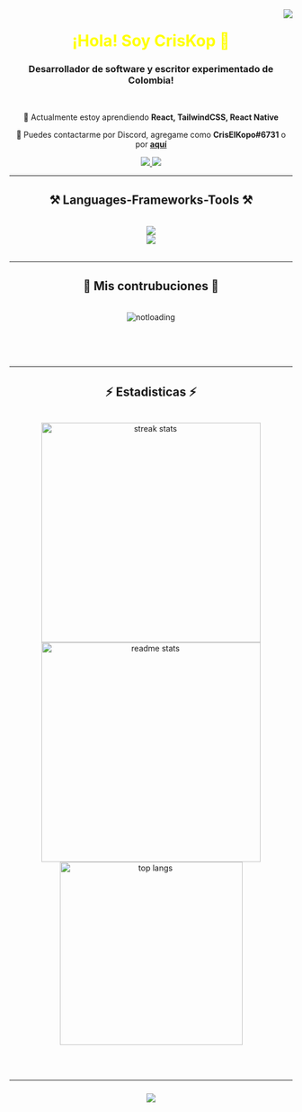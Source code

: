 <img align="right" src="https://visitor-badge.laobi.icu/badge?page_id=criskop.criskop" />

<h1 align="center" style="color:yellow">
  ¡Hola! Soy CrisKop 👋
</h1>

<h3 align="center">Desarrollador de software y escritor experimentado de Colombia!</h3>

<br/>

<div align="center">
 
 🌱 Actualmente estoy aprendiendo **React, TailwindCSS, React Native**

 💬 Puedes contactarme por Discord, agregame como **CrisElKopo#6731** o por **[aquí](https://www.instagram.com/gold_cris__/)**
 
 </div>
 
<div align="center"> 
  <a href="https://www.instagram.com/gold_cris__/" target="_blank">
    <img src="https://img.shields.io/badge/Instagram-fd85ff?style=for-the-badge&logo=instagram&logoColor=white" target="_blank" />
  </a>
  <a href="https://criskop.github.io" target="_blank">
     <img src="https://img.shields.io/badge/Portfolio-f5d998?style=for-the-badge&logo=todoist&logoColor=black" target="_blank" /> <!-- sqlite, safari, google-chrome are other good icon options -->
  </a>
</div>

 <hr/>
 
<h2 align="center">⚒️ Languages-Frameworks-Tools ⚒️</h2>
<br/>
<div align="center">
      <img src="https://skillicons.dev/icons?i=nodejs,react,javascript,cpp,css,scss,jquery,md,c" /><br>
         <img src="https://skillicons.dev/icons?i=tailwind,md,express,visualstudio,vscode,github,git,cloudflare,bots" /><br>
</div>

<br/>
<hr/>

<div align="center">
  <h2>🐍 Mis contrubuciones 🐍</h2>
  <br>
  <img alt="notloading" src="https://github-profile-summary-cards.vercel.app/api/cards/profile-details?username=criskop&theme=nord_dark" />
  
  <br/><br/><br/>
</div>

<hr/>

<h2 align="center">⚡ Estadisticas ⚡</h2>
<br>
<div align=center>
  <img width=390 src="https://streak-stats.demolab.com/?user=criskop&count_private=true&theme=react&border_radius=10" alt="streak stats"/>
  <img width=390 src="https://github-readme-stats-salesp07.vercel.app/api?username=criskop&count_private=true&show_icons=true&theme=react&rank_icon=github&border_radius=10" alt="readme stats" />
  <br/>
  <img width=325 align="center" src="https://github-readme-stats-salesp07.vercel.app/api/top-langs/?username=criskop&hide=HTML&langs_count=8&layout=compact&theme=react&border_radius=10&size_weight=0.5&count_weight=0.5&exclude_repo=github-readme-stats" alt="top langs" />
</div>

<br/><br/>
<hr/>

<h3 align="center">
    <img src="https://readme-typing-svg.herokuapp.com/?font=Righteous&size=25&center=true&vCenter=true&width=500&height=70&duration=4000&lines=Thanks+for+visiting!">
</h3>

<br/>

